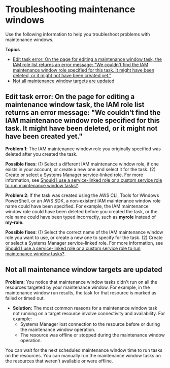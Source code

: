 # Troubleshooting maintenance windows<a name="troubleshooting-maintenance-windows"></a>

Use the following information to help you troubleshoot problems with maintenance windows\.

**Topics**
+ [Edit task error: On the page for editing a maintenance window task, the IAM role list returns an error message: "We couldn't find the IAM maintenance window role specified for this task\. It might have been deleted, or it might not have been created yet\."](#maintenance-window-role-troubleshooting)
+ [Not all maintenance window targets are updated](#targets-not-updated)

## Edit task error: On the page for editing a maintenance window task, the IAM role list returns an error message: "We couldn't find the IAM maintenance window role specified for this task\. It might have been deleted, or it might not have been created yet\."<a name="maintenance-window-role-troubleshooting"></a>

**Problem 1**: The IAM maintenance window role you originally specified was deleted after you created the task\.

**Possible fixes**: \(1\) Select a different IAM maintenance window role, if one exists in your account, or create a new one and select it for the task\. \(2\) Create or select a Systems Manager service\-linked role\. For more information, see [Should I use a service\-linked role or a custom service role to run maintenance window tasks?](sysman-maintenance-permissions.md#maintenance-window-tasks-service-role)\.

**Problem 2**: If the task was created using the AWS CLI, Tools for Windows PowerShell, or an AWS SDK, a non\-existent IAM maintenance window role name could have been specified\. For example, the IAM maintenance window role could have been deleted before you created the task, or the role name could have been typed incorrectly, such as **myrole** instead of **my\-role**\.

**Possible fixes**: \(1\) Select the correct name of the IAM maintenance window role you want to use, or create a new one to specify for the task\. \(2\) Create or select a Systems Manager service\-linked role\. For more information, see [Should I use a service\-linked role or a custom service role to run maintenance window tasks?](sysman-maintenance-permissions.md#maintenance-window-tasks-service-role)\.

## Not all maintenance window targets are updated<a name="targets-not-updated"></a>

**Problem:** You notice that maintenance window tasks didn't run on all the resources targeted by your maintenance window\. For example, in the maintenance window run results, the task for that resource is marked as failed or timed out\.
+ **Solution:** The most common reasons for a maintenance window task not running on a target resource involve connectivity and availability\. For example:
  + Systems Manager lost connection to the resource before or during the maintenance window operation\.
  + The resource was offline or stopped during the maintenance window operation\.

You can wait for the next scheduled maintenance window time to run tasks on the resources\. You can manually run the maintenance window tasks on the resources that weren't available or were offline\.
